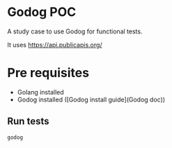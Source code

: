# Godog POC

A study case to use Godog for functional tests.

It uses https://api.publicapis.org/

# Pre requisites

- Golang installed
- Godog installed ([Godog install guide](Godog doc))

## Run tests

```shell
godog
```
